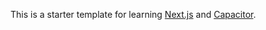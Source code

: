 This is a starter template for learning [Next.js](https://nextjs.org/learn) and [Capacitor](https://capacitorjs.com/).
